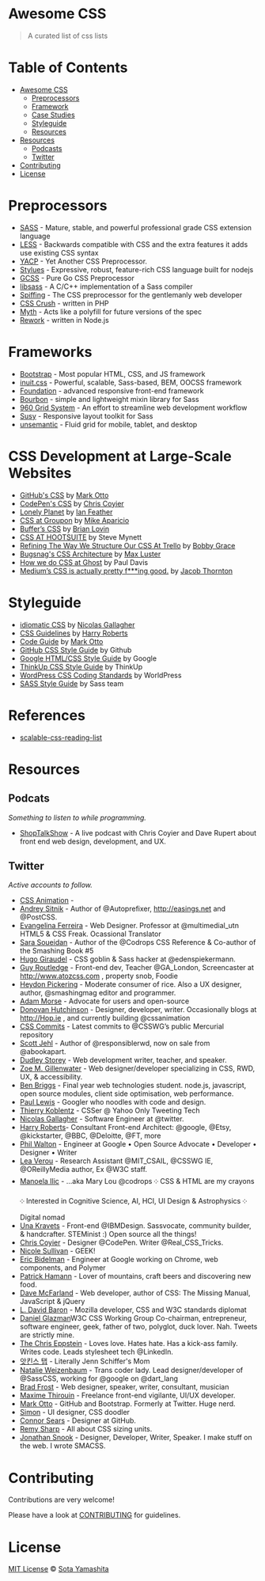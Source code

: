 Awesome CSS
===========

> A curated list of css lists

# Table of Contents

- [Awesome CSS](#awesome-css)
  - [Preprocessors](#preprocessors)
  - [Framework](#frameworks)
  - [Case Studies](#case-studies)
  - [Styleguide](#styleguide)
  - [Resources](#resources)
- [Resources](#resources)
    - [Podcasts](#podcasts)
    - [Twitter](#twitter)
- [Contributing](#contributing)
- [License](#license)

# Preprocessors

- [SASS](http://sass-lang.com/) - Mature, stable, and powerful professional grade CSS extension language
- [LESS](http://lesscss.org/) -  Backwards compatible with CSS and the extra features it adds use existing CSS syntax
- [YACP](https://github.com/morishitter/YACP) - Yet Another CSS Preprocessor.
- [Stylues](http://learnboost.github.io/stylus/) - Expressive, robust, feature-rich CSS language built for nodejs
- [GCSS](https://github.com/yosssi/gcss) - Pure Go CSS Preprocessor
- [libsass](https://github.com/sass/libsass) - A C/C++ implementation of a Sass compiler
- [Spiffing](https://github.com/idiot/Spiffing) - The CSS preprocessor for the gentlemanly web developer
- [CSS Crush](http://the-echoplex.net/csscrush/) - written in PHP
- [Myth](http://www.myth.io/) - Acts like a polyfill for future versions of the spec
- [Rework](https://github.com/reworkcss/rework) - written in Node.js

# Frameworks

- [Bootstrap](http://getbootstrap.com/) - Most popular HTML, CSS, and JS framework
- [inuit.css](http://inuitcss.com/) - Powerful, scalable, Sass-based, BEM, OOCSS framework
- [Foundation](http://foundation.zurb.com/) - advanced responsive front-end framework
- [Bourbon](http://bourbon.io/) - simple and lightweight mixin library for Sass
- [960 Grid System](http://960.gs/) - An effort to streamline web development workflow
- [Susy](http://susy.oddbird.net/) - Responsive layout toolkit for Sass
- [unsemantic](http://unsemantic.com/) - Fluid grid for mobile, tablet, and desktop

# CSS Development at Large-Scale Websites

- [GitHub's CSS](http://markdotto.com/2014/07/23/githubs-css/) by [Mark Otto](https://twitter.com/mdo)
- [CodePen's CSS](http://codepen.io/chriscoyier/blog/codepens-css) by [Chris Coyier](https://twitter.com/chriscoyier)
- [Lonely Planet](http://ianfeather.co.uk/css-at-lonely-planet/) by [Ian Feather](https://twitter.com/ianfeather)
- [CSS at Groupon](http://mikeaparicio.com/2014/08/10/css-at-groupon/) by [Mike Aparicio](https://twitter.com/peruvianidol)
- [Buffer’s CSS](http://blog.brianlovin.com/buffers-css/) by [Brian Lovin](https://twitter.com/brian_lovin)
- [CSS AT HOOTSUITE](http://code.hootsuite.com/css-at-hootsuite/) by Steve Mynett
- [Refining The Way We Structure Our CSS At Trello](http://blog.trello.com/refining-the-way-we-structure-our-css-at-trello/) by [Bobby Grace](https://twitter.com/bobbygrace)
- [Bugsnag's CSS Architecture](https://bugsnag.com/blog/bugsnags-css-architecture) by [Max Luster](https://twitter.com/maxluster)
- [How we do CSS at Ghost](http://dev.ghost.org/css-at-ghost/) by Paul Davis
- [Medium’s CSS is actually pretty f***ing good.](https://medium.com/@fat/mediums-css-is-actually-pretty-fucking-good-b8e2a6c78b06) by [Jacob Thornton](https://twitter.com/fat)

# Styleguide

- [idiomatic CSS](https://github.com/necolas/idiomatic-css) by [Nicolas Gallagher](https://twitter.com/necolas)
- [CSS Guidelines](http://cssguidelin.es/) by [Harry Roberts](https://twitter.com/csswizardry)
- [Code Guide](http://codeguide.co/) by [Mark Otto](https://twitter.com/mdo)
- [GitHub CSS Style Guide](https://github.com/styleguide/css) by Github
- [Google HTML/CSS Style Guide](http://google-styleguide.googlecode.com/svn/trunk/htmlcssguide.xml) by Google
- [ThinkUp CSS Style Guide](https://github.com/ThinkUpLLC/ThinkUp/wiki/Code-Style-Guide:-CSS) by ThinkUp
- [WordPress CSS Coding Standards](https://make.wordpress.org/core/handbook/coding-standards/css/) by WorldPress
- [SASS Style Guide](http://sass-lang.com/styleguide) by Sass team

# References

- [scalable-css-reading-list](https://github.com/davidtheclark/scalable-css-reading-list)

# Resources

## Podcats

*Something to listen to while programming.*

- [ShopTalkShow](http://shoptalkshow.com/) - A live podcast with Chris Coyier and Dave Rupert about front end web design, development, and UX.

## Twitter

*Active accounts to follow.*

* [CSS Animation](https://twitter.com/cssanimation) -
* [Andrey Sitnik](https://twitter.com/andreysitnik) - Author of @Autoprefixer, http://easings.net  and @PostCSS.
* [Evangelina Ferreira](https://twitter.com/evaferreira92) - Web Designer. Professor at @multimedial_utn HTML5 & CSS Freak. Ocassional Translator
* [Sara Soueidan](https://twitter.com/SaraSoueidan) - Author of the @Codrops CSS Reference & Co-author of the Smashing Book #5
* [Hugo Giraudel](https://twitter.com/HugoGiraudel) - CSS goblin & Sass hacker at @edenspiekermann.
* [Guy Routledge](https://twitter.com/guyroutledge) - Front-end dev, Teacher @GA_London, Screencaster at http://www.atozcss.com , property snob, Foodie
* [Heydon Pickering](https://twitter.com/heydonworks) - Moderate consumer of rice. Also a UX designer, author, @smashingmag editor and programmer.
* [Adam Morse](https://twitter.com/mrmrs_) - Advocate for users and open-source
* [Donovan Hutchinson](https://twitter.com/donovanh) - Designer, developer, writer. Occasionally blogs at http://Hop.ie , and currently building @cssanimation
* [CSS Commits](https://twitter.com/CSScommits) - Latest commits to @CSSWG’s public Mercurial repository
* [Scott Jehl](https://twitter.com/scottjehl) - Author of @responsiblerwd, now on sale from @abookapart.
* [Dudley Storey](https://twitter.com/dudleystorey) - Web development writer, teacher, and speaker.
* [Zoe M. Gillenwater](https://twitter.com/zomigi) - Web designer/developer specializing in CSS, RWD, UX, & accessibility.
* [Ben Briggs](https://twitter.com/ben_eb) - Final year web technologies student. node.js, javascript, open source modules, client side optimisation, web performance.
* [Paul Lewis](https://twitter.com/aerotwist) - Googler who noodles with code and design.
* [Thierry Koblentz](https://twitter.com/thierrykoblentz) - CSSer @ Yahoo Only Tweeting Tech
* [Nicolas Gallagher](https://twitter.com/necolas) - Software Engineer at @twitter.
* [Harry Roberts](https://twitter.com/csswizardry)- Consultant Front-end Architect: @google, @Etsy, @kickstarter, @BBC, @Deloitte, @FT, more
* [Phil Walton](https://twitter.com/philwalton) - Engineer at Google • Open Source Advocate • Developer • Designer • Writer
* [Lea Verou](https://twitter.com/LeaVerou) - Research Assistant @MIT_CSAIL, @CSSWG IE, @OReillyMedia author, Ex @W3C staff.
* [Manoela Ilic](https://twitter.com/crnacura) - ...aka Mary Lou @codrops ༶ CSS & HTML are my crayons ༶ Interested in Cognitive Science, AI, HCI, UI Design & Astrophysics ༶ Digital nomad
* [Una Kravets](https://twitter.com/Una) - Front-end @IBMDesign. Sassvocate, community builder, & handcrafter. STEMinist :) Open source all the things!
* [Chris Coyier](https://twitter.com/chriscoyier) - Designer @CodePen. Writer @Real_CSS_Tricks.
* [Nicole Sullivan](https://twitter.com/stubbornella) - GEEK!
* [Eric Bidelman](https://twitter.com/ebidel) - Engineer at Google working on Chrome, web components, and Polymer
* [Patrick Hamann](https://twitter.com/patrickhamann) - Lover of mountains, craft beers and discovering new food.
* [Dave McFarland](https://twitter.com/davemcfarland) - Web developer, author of CSS: The Missing Manual, JavaScript & jQuery
* [L. David Baron](https://twitter.com/davidbaron) - Mozilla developer, CSS and W3C standards diplomat
* [Daniel Glazman](https://twitter.com/glazou)W3C CSS Working Group Co-chairman, entrepreneur, software engineer, geek, father of two, polyglot, duck lover. Nah. Tweets are strictly mine.
* [The Chris Eppstein](https://twitter.com/chriseppstein) - Loves love. Hates hate. Has a kick-ass family. Writes code. Leads stylesheet tech @LinkedIn.
* [앗킨스 탭](https://twitter.com/tabatkins) - Literally Jenn Schiffer's Mom
* [Natalie Weizenbaum](https://twitter.com/nex3) - Trans coder lady. Lead designer/developer of @SassCSS, working for @google on @dart_lang
* [Brad Frost](https://twitter.com/brad_frost) - Web designer, speaker, writer, consultant, musician
* [Maxime Thirouin](https://twitter.com/MoOx) - Freelance front-end vigilante, UI/UX developer.
* [Mark Otto](https://twitter.com/mdo) - GitHub and Bootstrap. Formerly at Twitter. Huge nerd.
* [Simon](https://twitter.com/simurai) - UI designer, CSS doodler
* [Connor Sears](https://twitter.com/connors) - Designer at GitHub.
* [Remy Sharp](https://twitter.com/rem) - All about CSS sizing units.
* [Jonathan Snook](https://twitter.com/snookca) - Designer, Developer, Writer, Speaker. I make stuff on the web. I wrote SMACSS.

# Contributing

Contributions are very welcome!

Please have a look at [CONTRIBUTING](CONTRIBUTING.md) for guidelines.

# License

[MIT License](http://sotayamashita.mit-license.org/) © [Sota Yamashita](https://twitter.com/sota0805)
